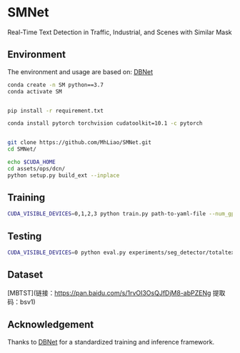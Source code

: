 # SMNet

Real-Time Text Detection in Traffic, Industrial, and  Scenes with Similar Mask





## Environment
The environment and usage are based on: [DBNet](https://github.com/MhLiao/DB)
```bash
conda create -n SM python==3.7
conda activate SM


pip install -r requirement.txt

conda install pytorch torchvision cudatoolkit=10.1 -c pytorch


git clone https://github.com/MhLiao/SMNet.git
cd SMNet/

echo $CUDA_HOME
cd assets/ops/dcn/
python setup.py build_ext --inplace

```

## Training
```bash
CUDA_VISIBLE_DEVICES=0,1,2,3 python train.py path-to-yaml-file --num_gpus 4
```

## Testing
```bash
CUDA_VISIBLE_DEVICES=0 python eval.py experiments/seg_detector/totaltext_resnet18_deform_thre.yaml --resume path-to-model-directory/totaltext_resnet18 --polygon --box_thresh 0.65
```
## Dataset
[MBTST](链接：https://pan.baidu.com/s/1rvOI3OsQJfDjM8-abPZENg 
提取码：bsv1)

## Acknowledgement
Thanks to [DBNet](https://github.com/MhLiao/DB) for a standardized training and inference framework. 


